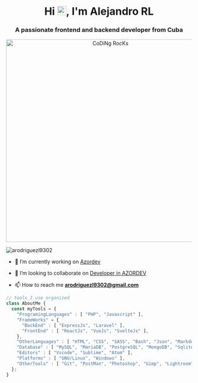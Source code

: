 
  
<h1 align="center">Hi <img src="https://user-images.githubusercontent.com/1303154/88677602-1635ba80-d120-11ea-84d8-d263ba5fc3c0.gif" width="24px" alt="hi">, I'm Alejandro RL</h1>
<h3 align="center">A passionate frontend and backend developer from Cuba</h3>
<div align="center" width="50">
<img src="https://github.com/SP-XD/SP-XD/blob/main/images/dev-working_rounded.gif?raw=true" href="https://github.com/sp-xd" alt="CoDiNg RocKs"  width="550"/><br>
</div>

<p align="left"> <img src="https://komarev.com/ghpvc/?username=arodriguezl9302&label=Profile%20views&color=0e75b6&style=flat" alt="arodriguezl9302" /> </p>

- 🔭 I’m currently working on [Azordev](https://azordev.com/)

- 👯 I’m looking to collaborate on [Developer in AZORDEV](https://github.com/Azordev)

- 📫 How to reach me **arodriguezl9302@gmail.com**

<p align="left">

  
```javascript
// tools_I_use organized
class AboutMe { 
  const myTools = {  
    "ProgramingLanguages" : [ "PHP", "Javascript" ],
    "FrameWorks" = { 
      "BackEnd" : [ "ExpressJs", "Laravel" ],
      "FrontEnd" : [ "ReactJs", "VueJs", "SvelteJs" ],
    },
    "OtherLanguages" : [ "HTML", "CSS", "SASS", "Bash", "Json", "Markdown" ],
    "Database" : [ "MySQL", "MariaDB", "PostgreSQL", "MongoDB", "Sqlite" ],
    "Editors" : [ "Vscode", "Sublime", "Atom" ],
    "Platforms" : [ "GNU/Linux", "Windows" ],
    "OtherTools" : [ "Git", "PostMan", "Photoshop", "Gimp", "Lightroom" ]
  };
}
```  
</p>



  







